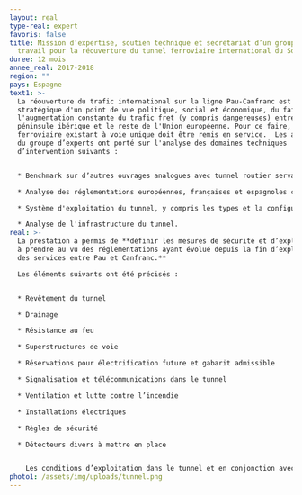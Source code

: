 ```yaml
---
layout: real
type-real: expert
favoris: false
title: Mission d’expertise, soutien technique et secrétariat d’un groupe de
  travail pour la réouverture du tunnel ferroviaire international du Somport
duree: 12 mois
annee_real: 2017-2018
region: ""
pays: Espagne
text1: >-
  La réouverture du trafic international sur la ligne Pau-Canfranc est un projet
  stratégique d'un point de vue politique, social et économique, du fait de
  l'augmentation constante du trafic fret (y compris dangereuses) entre la
  péninsule ibérique et le reste de l'Union européenne. Pour ce faire, le tunnel
  ferroviaire existant à voie unique doit être remis en service.  Les activités
  du groupe d’experts ont porté sur l'analyse des domaines techniques
  d’intervention suivants :


  * Benchmark sur d’autres ouvrages analogues avec tunnel routier servant de position de secours au tunnel ferroviaire.

  * Analyse des réglementations européennes, françaises et espagnoles concernant le tunnel ferroviaire.

  * Système d'exploitation du tunnel, y compris les types et la configuration possibles des trains.

  * Analyse de l'infrastructure du tunnel.
real: >-
  La prestation a permis de **définir les mesures de sécurité et d’exploitation
  à prendre au vu des réglementations ayant évolué depuis la fin d’exploitation
  des services entre Pau et Canfranc.**

  Les éléments suivants ont été précisés :


  * Revêtement du tunnel

  * Drainage

  * Résistance au feu

  * Superstructures de voie

  * Réservations pour électrification future et gabarit admissible

  * Signalisation et télécommunications dans le tunnel

  * Ventilation et lutte contre l’incendie

  * Installations électriques 

  * Règles de sécurité

  * Détecteurs divers à mettre en place


    Les conditions d’exploitation dans le tunnel et en conjonction avec le tunnel routier parallèle ont été définies.
photo1: /assets/img/uploads/tunnel.png
---
```


